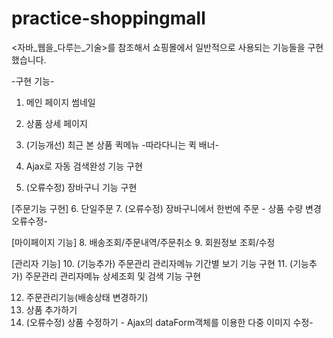 # practice-shoppingmall

<자바_웹을_다루는_기술>를 참조해서 
쇼핑몰에서 일반적으로 사용되는 기능들을 구현했습니다.

-구현 기능-
1. 메인 페이지 썸네일
2. 상품 상세 페이지 
3. (기능개선) 최근 본 상품 퀵메뉴 -따라다니는 퀵 배너-

4. Ajax로 자동 검색완성 기능 구현
5. (오류수정) 장바구니 기능 구현 

[주문기능 구현]
6. 단일주문 
7. (오류수정) 장바구니에서 한번에 주문 - 상품 수량 변경 오류수정-


[마이페이지 기능]
8. 배송조회/주문내역/주문취소 
9. 회원정보 조회/수정 

[관리자 기능]
10. (기능추가) 주문관리 관리자메뉴 기간별 보기 기능 구현
11. (기능추가) 주문관리 관리자메뉴 상세조회 및 검색 기능 구현

12. 주문관리기능(배송상태 변경하기) 
13. 상품 추가하기 
14. (오류수정) 상품 수정하기 - Ajax의 dataForm객체를 이용한 다중 이미지 수정- 
 



